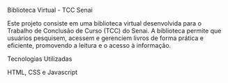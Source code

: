 Biblioteca Virtual - TCC Senai

Este projeto consiste em uma biblioteca virtual desenvolvida para o Trabalho de Conclusão de Curso (TCC) do Senai. A biblioteca permite que usuários pesquisem, acessem e gerenciem livros de forma prática e eficiente, promovendo a leitura e o acesso à informação.

Tecnologias Utilizadas

HTML, CSS e Javascript
